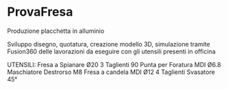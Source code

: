 # ProvaFresa
Produzione placchetta in alluminio

Sviluppo disegno, quotatura, creazione modello 3D, simulazione tramite Fusion360 delle lavorazioni da eseguire con gli utensili presenti in officina

UTENSILI: 
Fresa a Spianare Ø20 3 Taglienti 90
Punta per Foratura MDI Ø6.8
Maschiatore Destrorso M8
Fresa a candela MDI Ø12 4 Taglienti
Svasatore 45°



